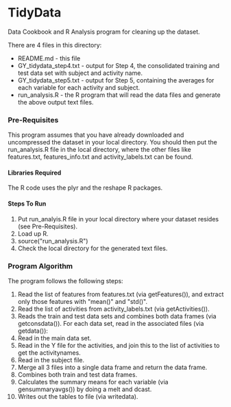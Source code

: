 # TidyData
Data Cookbook and R Analysis program for cleaning up the dataset.

There are 4 files in this directory:
- README.md - this file
- GY_tidydata_step4.txt - output for Step 4, the consolidated training and test data set with subject and activity name.
- GY_tidydata_step5.txt - output for Step 5, containing the averages for each variable for each activity and subject.
- run_analysis.R - the R program that will read the data files and generate the above output text files.

### Pre-Requisites
This program assumes that you have already downloaded and uncompressed the dataset in your local directory. You should then put the run_analysis.R file in the local directory, where the other files like features.txt, features_info.txt and activity_labels.txt can be found.

#### Libraries Required
The R code uses the plyr and the reshape R packages.

#### Steps To Run
1. Put run_analyis.R file in your local directory where your dataset resides (see Pre-Requisites).
2. Load up R.
3. source("run_analysis.R")
4. Check the local directory for the generated text files.

### Program Algorithm
The program follows the following steps:
1. Read the list of features from features.txt (via getFeatures()), and extract only those features with "mean()" and "std()".
2. Read the list of activities from activity_labels.txt (via getActivities()).
3. Reads the train and test data sets and combines both data frames (via getconsdata()). For each data set, read in the associated files (via getdata()):
  1. Read in the main data set.
  2. Read in the Y file for the activities, and join this to the list of activities to get the activitynames.
  3. Read in the subject file.
  4. Merge all 3 files into a single data frame and return the data frame.
  5. Combines both train and test data frames.
4. Calculates the summary means for each variable (via gensummaryavgs()) by doing a melt and dcast.
5. Writes out the tables to file (via writedata).
